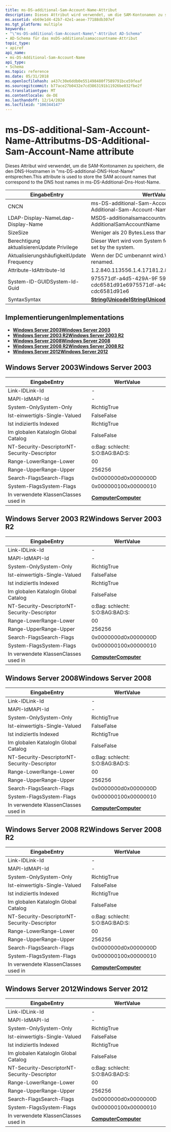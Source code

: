 ```yaml
---
title: ms-DS-additional-Sam-Account-Name-Attribut
description: Dieses Attribut wird verwendet, um die SAM-Kontonamen zu speichern, die den DNS-Hostnamen in "ms-DS-additional-DNS-Host-Name" entsprechen.
ms.assetid: eb69e1d4-42b7-42e1-aeae-77188db307ef
ms.tgt_platform: multiple
keywords:
- "\"ms-DS-additional-Sam-Account-Name\"-Attribut AD-Schema"
- AD-Schema für das msDS-additionalsamaccountname-Attribut
topic_type:
- apiref
api_name:
- ms-DS-Additional-Sam-Account-Name
api_type:
- Schema
ms.topic: reference
ms.date: 05/31/2018
ms.openlocfilehash: a437c30e6ddb0e551498480f7589791bce59feaf
ms.sourcegitcommit: b77ace27b0432e7cd3863191b11926be032fbe2f
ms.translationtype: MT
ms.contentlocale: de-DE
ms.lasthandoff: 12/14/2020
ms.locfileid: "106344147"
---
```

# <a name="ms-ds-additional-sam-account-name-attribute"></a><span data-ttu-id="a057c-105">ms-DS-additional-Sam-Account-Name-Attribut</span><span class="sxs-lookup"><span data-stu-id="a057c-105">ms-DS-Additional-Sam-Account-Name attribute</span></span>

<span data-ttu-id="a057c-106">Dieses Attribut wird verwendet, um die SAM-Kontonamen zu speichern, die den DNS-Hostnamen in "ms-DS-additional-DNS-Host-Name" entsprechen.</span><span class="sxs-lookup"><span data-stu-id="a057c-106">This attribute is used to store the SAM account names that correspond to the DNS host names in ms-DS-Additional-Dns-Host-Name.</span></span>



| <span data-ttu-id="a057c-107">Eingabe</span><span class="sxs-lookup"><span data-stu-id="a057c-107">Entry</span></span> | <span data-ttu-id="a057c-108">Wert</span><span class="sxs-lookup"><span data-stu-id="a057c-108">Value</span></span> |
|-------------------|---------------------------------------------|
| <span data-ttu-id="a057c-109">CN</span><span class="sxs-lookup"><span data-stu-id="a057c-109">CN</span></span>                | <span data-ttu-id="a057c-110">ms-DS-additional-Sam-Account-Name</span><span class="sxs-lookup"><span data-stu-id="a057c-110">ms-DS-Additional-Sam-Account-Name</span></span>           |
| <span data-ttu-id="a057c-111">LDAP-Display-Name</span><span class="sxs-lookup"><span data-stu-id="a057c-111">Ldap-Display-Name</span></span> | <span data-ttu-id="a057c-112">MSDS-additionalsamaccountname</span><span class="sxs-lookup"><span data-stu-id="a057c-112">msDS-AdditionalSamAccountName</span></span>               |
| <span data-ttu-id="a057c-113">Size</span><span class="sxs-lookup"><span data-stu-id="a057c-113">Size</span></span>              | <span data-ttu-id="a057c-114">Weniger als 20 Bytes.</span><span class="sxs-lookup"><span data-stu-id="a057c-114">Less than 20 bytes.</span></span>                         |
| <span data-ttu-id="a057c-115">Berechtigung aktualisieren</span><span class="sxs-lookup"><span data-stu-id="a057c-115">Update Privilege</span></span>  | <span data-ttu-id="a057c-116">Dieser Wert wird vom System festgelegt.</span><span class="sxs-lookup"><span data-stu-id="a057c-116">This value is set by the system.</span></span>            |
| <span data-ttu-id="a057c-117">Aktualisierungshäufigkeit</span><span class="sxs-lookup"><span data-stu-id="a057c-117">Update Frequency</span></span>  | <span data-ttu-id="a057c-118">Wenn der DC umbenannt wird.</span><span class="sxs-lookup"><span data-stu-id="a057c-118">When the DC is renamed.</span></span>                     |
| <span data-ttu-id="a057c-119">Attribute-Id</span><span class="sxs-lookup"><span data-stu-id="a057c-119">Attribute-Id</span></span>      | <span data-ttu-id="a057c-120">1.2.840.113556.1.4.1718</span><span class="sxs-lookup"><span data-stu-id="a057c-120">1.2.840.113556.1.4.1718</span></span>                     |
| <span data-ttu-id="a057c-121">System-ID-GUID</span><span class="sxs-lookup"><span data-stu-id="a057c-121">System-Id-Guid</span></span>    | <span data-ttu-id="a057c-122">975571df-a4d5-429A-9F 59-cdc6581d91e6</span><span class="sxs-lookup"><span data-stu-id="a057c-122">975571df-a4d5-429a-9f59-cdc6581d91e6</span></span>        |
| <span data-ttu-id="a057c-123">Syntax</span><span class="sxs-lookup"><span data-stu-id="a057c-123">Syntax</span></span>            | [<span data-ttu-id="a057c-124">**String(Unicode)**</span><span class="sxs-lookup"><span data-stu-id="a057c-124">**String(Unicode)**</span></span>](s-string-unicode.md) |



## <a name="implementations"></a><span data-ttu-id="a057c-125">Implementierungen</span><span class="sxs-lookup"><span data-stu-id="a057c-125">Implementations</span></span>

-   [<span data-ttu-id="a057c-126">**Windows Server 2003**</span><span class="sxs-lookup"><span data-stu-id="a057c-126">**Windows Server 2003**</span></span>](#windows-server-2003)
-   [<span data-ttu-id="a057c-127">**Windows Server 2003 R2**</span><span class="sxs-lookup"><span data-stu-id="a057c-127">**Windows Server 2003 R2**</span></span>](#windows-server-2003-r2)
-   [<span data-ttu-id="a057c-128">**Windows Server 2008**</span><span class="sxs-lookup"><span data-stu-id="a057c-128">**Windows Server 2008**</span></span>](#windows-server-2008)
-   [<span data-ttu-id="a057c-129">**Windows Server 2008 R2**</span><span class="sxs-lookup"><span data-stu-id="a057c-129">**Windows Server 2008 R2**</span></span>](#windows-server-2008-r2)
-   [<span data-ttu-id="a057c-130">**Windows Server 2012**</span><span class="sxs-lookup"><span data-stu-id="a057c-130">**Windows Server 2012**</span></span>](#windows-server-2012)

## <a name="windows-server-2003"></a><span data-ttu-id="a057c-131">Windows Server 2003</span><span class="sxs-lookup"><span data-stu-id="a057c-131">Windows Server 2003</span></span>



| <span data-ttu-id="a057c-132">Eingabe</span><span class="sxs-lookup"><span data-stu-id="a057c-132">Entry</span></span> | <span data-ttu-id="a057c-133">Wert</span><span class="sxs-lookup"><span data-stu-id="a057c-133">Value</span></span> |
|------------------------|-------------------------------------------|
| <span data-ttu-id="a057c-134">Link-ID</span><span class="sxs-lookup"><span data-stu-id="a057c-134">Link-Id</span></span>                | \-                                        |
| <span data-ttu-id="a057c-135">MAPI-Id</span><span class="sxs-lookup"><span data-stu-id="a057c-135">MAPI-Id</span></span>                | \-                                        |
| <span data-ttu-id="a057c-136">System-Only</span><span class="sxs-lookup"><span data-stu-id="a057c-136">System-Only</span></span>            | <span data-ttu-id="a057c-137">Richtig</span><span class="sxs-lookup"><span data-stu-id="a057c-137">True</span></span>                                      |
| <span data-ttu-id="a057c-138">Ist-einwertig</span><span class="sxs-lookup"><span data-stu-id="a057c-138">Is-Single-Valued</span></span>       | <span data-ttu-id="a057c-139">False</span><span class="sxs-lookup"><span data-stu-id="a057c-139">False</span></span>                                     |
| <span data-ttu-id="a057c-140">Ist indiziert</span><span class="sxs-lookup"><span data-stu-id="a057c-140">Is Indexed</span></span>             | <span data-ttu-id="a057c-141">Richtig</span><span class="sxs-lookup"><span data-stu-id="a057c-141">True</span></span>                                      |
| <span data-ttu-id="a057c-142">Im globalen Katalog</span><span class="sxs-lookup"><span data-stu-id="a057c-142">In Global Catalog</span></span>      | <span data-ttu-id="a057c-143">False</span><span class="sxs-lookup"><span data-stu-id="a057c-143">False</span></span>                                     |
| <span data-ttu-id="a057c-144">NT-Security-Descriptor</span><span class="sxs-lookup"><span data-stu-id="a057c-144">NT-Security-Descriptor</span></span> | <span data-ttu-id="a057c-145">o:Bag: schlecht: S:</span><span class="sxs-lookup"><span data-stu-id="a057c-145">O:BAG:BAD:S:</span></span>                              |
| <span data-ttu-id="a057c-146">Range-Lower</span><span class="sxs-lookup"><span data-stu-id="a057c-146">Range-Lower</span></span>            | <span data-ttu-id="a057c-147">0</span><span class="sxs-lookup"><span data-stu-id="a057c-147">0</span></span>                                         |
| <span data-ttu-id="a057c-148">Range-Upper</span><span class="sxs-lookup"><span data-stu-id="a057c-148">Range-Upper</span></span>            | <span data-ttu-id="a057c-149">256</span><span class="sxs-lookup"><span data-stu-id="a057c-149">256</span></span>                                       |
| <span data-ttu-id="a057c-150">Search-Flags</span><span class="sxs-lookup"><span data-stu-id="a057c-150">Search-Flags</span></span>           | <span data-ttu-id="a057c-151">0x0000000d</span><span class="sxs-lookup"><span data-stu-id="a057c-151">0x0000000D</span></span>                                |
| <span data-ttu-id="a057c-152">System-Flags</span><span class="sxs-lookup"><span data-stu-id="a057c-152">System-Flags</span></span>           | <span data-ttu-id="a057c-153">0x00000010</span><span class="sxs-lookup"><span data-stu-id="a057c-153">0x00000010</span></span>                                |
| <span data-ttu-id="a057c-154">In verwendete Klassen</span><span class="sxs-lookup"><span data-stu-id="a057c-154">Classes used in</span></span>        | [<span data-ttu-id="a057c-155">**Computer**</span><span class="sxs-lookup"><span data-stu-id="a057c-155">**Computer**</span></span>](c-computer.md)<br/> |



## <a name="windows-server-2003-r2"></a><span data-ttu-id="a057c-156">Windows Server 2003 R2</span><span class="sxs-lookup"><span data-stu-id="a057c-156">Windows Server 2003 R2</span></span>



| <span data-ttu-id="a057c-157">Eingabe</span><span class="sxs-lookup"><span data-stu-id="a057c-157">Entry</span></span> | <span data-ttu-id="a057c-158">Wert</span><span class="sxs-lookup"><span data-stu-id="a057c-158">Value</span></span> |
|------------------------|-------------------------------------------|
| <span data-ttu-id="a057c-159">Link-ID</span><span class="sxs-lookup"><span data-stu-id="a057c-159">Link-Id</span></span>                | \-                                        |
| <span data-ttu-id="a057c-160">MAPI-Id</span><span class="sxs-lookup"><span data-stu-id="a057c-160">MAPI-Id</span></span>                | \-                                        |
| <span data-ttu-id="a057c-161">System-Only</span><span class="sxs-lookup"><span data-stu-id="a057c-161">System-Only</span></span>            | <span data-ttu-id="a057c-162">Richtig</span><span class="sxs-lookup"><span data-stu-id="a057c-162">True</span></span>                                      |
| <span data-ttu-id="a057c-163">Ist-einwertig</span><span class="sxs-lookup"><span data-stu-id="a057c-163">Is-Single-Valued</span></span>       | <span data-ttu-id="a057c-164">False</span><span class="sxs-lookup"><span data-stu-id="a057c-164">False</span></span>                                     |
| <span data-ttu-id="a057c-165">Ist indiziert</span><span class="sxs-lookup"><span data-stu-id="a057c-165">Is Indexed</span></span>             | <span data-ttu-id="a057c-166">Richtig</span><span class="sxs-lookup"><span data-stu-id="a057c-166">True</span></span>                                      |
| <span data-ttu-id="a057c-167">Im globalen Katalog</span><span class="sxs-lookup"><span data-stu-id="a057c-167">In Global Catalog</span></span>      | <span data-ttu-id="a057c-168">False</span><span class="sxs-lookup"><span data-stu-id="a057c-168">False</span></span>                                     |
| <span data-ttu-id="a057c-169">NT-Security-Descriptor</span><span class="sxs-lookup"><span data-stu-id="a057c-169">NT-Security-Descriptor</span></span> | <span data-ttu-id="a057c-170">o:Bag: schlecht: S:</span><span class="sxs-lookup"><span data-stu-id="a057c-170">O:BAG:BAD:S:</span></span>                              |
| <span data-ttu-id="a057c-171">Range-Lower</span><span class="sxs-lookup"><span data-stu-id="a057c-171">Range-Lower</span></span>            | <span data-ttu-id="a057c-172">0</span><span class="sxs-lookup"><span data-stu-id="a057c-172">0</span></span>                                         |
| <span data-ttu-id="a057c-173">Range-Upper</span><span class="sxs-lookup"><span data-stu-id="a057c-173">Range-Upper</span></span>            | <span data-ttu-id="a057c-174">256</span><span class="sxs-lookup"><span data-stu-id="a057c-174">256</span></span>                                       |
| <span data-ttu-id="a057c-175">Search-Flags</span><span class="sxs-lookup"><span data-stu-id="a057c-175">Search-Flags</span></span>           | <span data-ttu-id="a057c-176">0x0000000d</span><span class="sxs-lookup"><span data-stu-id="a057c-176">0x0000000D</span></span>                                |
| <span data-ttu-id="a057c-177">System-Flags</span><span class="sxs-lookup"><span data-stu-id="a057c-177">System-Flags</span></span>           | <span data-ttu-id="a057c-178">0x00000010</span><span class="sxs-lookup"><span data-stu-id="a057c-178">0x00000010</span></span>                                |
| <span data-ttu-id="a057c-179">In verwendete Klassen</span><span class="sxs-lookup"><span data-stu-id="a057c-179">Classes used in</span></span>        | [<span data-ttu-id="a057c-180">**Computer**</span><span class="sxs-lookup"><span data-stu-id="a057c-180">**Computer**</span></span>](c-computer.md)<br/> |



## <a name="windows-server-2008"></a><span data-ttu-id="a057c-181">Windows Server 2008</span><span class="sxs-lookup"><span data-stu-id="a057c-181">Windows Server 2008</span></span>



| <span data-ttu-id="a057c-182">Eingabe</span><span class="sxs-lookup"><span data-stu-id="a057c-182">Entry</span></span> | <span data-ttu-id="a057c-183">Wert</span><span class="sxs-lookup"><span data-stu-id="a057c-183">Value</span></span> |
|------------------------|-------------------------------------------|
| <span data-ttu-id="a057c-184">Link-ID</span><span class="sxs-lookup"><span data-stu-id="a057c-184">Link-Id</span></span>                | \-                                        |
| <span data-ttu-id="a057c-185">MAPI-Id</span><span class="sxs-lookup"><span data-stu-id="a057c-185">MAPI-Id</span></span>                | \-                                        |
| <span data-ttu-id="a057c-186">System-Only</span><span class="sxs-lookup"><span data-stu-id="a057c-186">System-Only</span></span>            | <span data-ttu-id="a057c-187">Richtig</span><span class="sxs-lookup"><span data-stu-id="a057c-187">True</span></span>                                      |
| <span data-ttu-id="a057c-188">Ist-einwertig</span><span class="sxs-lookup"><span data-stu-id="a057c-188">Is-Single-Valued</span></span>       | <span data-ttu-id="a057c-189">False</span><span class="sxs-lookup"><span data-stu-id="a057c-189">False</span></span>                                     |
| <span data-ttu-id="a057c-190">Ist indiziert</span><span class="sxs-lookup"><span data-stu-id="a057c-190">Is Indexed</span></span>             | <span data-ttu-id="a057c-191">Richtig</span><span class="sxs-lookup"><span data-stu-id="a057c-191">True</span></span>                                      |
| <span data-ttu-id="a057c-192">Im globalen Katalog</span><span class="sxs-lookup"><span data-stu-id="a057c-192">In Global Catalog</span></span>      | <span data-ttu-id="a057c-193">False</span><span class="sxs-lookup"><span data-stu-id="a057c-193">False</span></span>                                     |
| <span data-ttu-id="a057c-194">NT-Security-Descriptor</span><span class="sxs-lookup"><span data-stu-id="a057c-194">NT-Security-Descriptor</span></span> | <span data-ttu-id="a057c-195">o:Bag: schlecht: S:</span><span class="sxs-lookup"><span data-stu-id="a057c-195">O:BAG:BAD:S:</span></span>                              |
| <span data-ttu-id="a057c-196">Range-Lower</span><span class="sxs-lookup"><span data-stu-id="a057c-196">Range-Lower</span></span>            | <span data-ttu-id="a057c-197">0</span><span class="sxs-lookup"><span data-stu-id="a057c-197">0</span></span>                                         |
| <span data-ttu-id="a057c-198">Range-Upper</span><span class="sxs-lookup"><span data-stu-id="a057c-198">Range-Upper</span></span>            | <span data-ttu-id="a057c-199">256</span><span class="sxs-lookup"><span data-stu-id="a057c-199">256</span></span>                                       |
| <span data-ttu-id="a057c-200">Search-Flags</span><span class="sxs-lookup"><span data-stu-id="a057c-200">Search-Flags</span></span>           | <span data-ttu-id="a057c-201">0x0000000d</span><span class="sxs-lookup"><span data-stu-id="a057c-201">0x0000000D</span></span>                                |
| <span data-ttu-id="a057c-202">System-Flags</span><span class="sxs-lookup"><span data-stu-id="a057c-202">System-Flags</span></span>           | <span data-ttu-id="a057c-203">0x00000010</span><span class="sxs-lookup"><span data-stu-id="a057c-203">0x00000010</span></span>                                |
| <span data-ttu-id="a057c-204">In verwendete Klassen</span><span class="sxs-lookup"><span data-stu-id="a057c-204">Classes used in</span></span>        | [<span data-ttu-id="a057c-205">**Computer**</span><span class="sxs-lookup"><span data-stu-id="a057c-205">**Computer**</span></span>](c-computer.md)<br/> |



## <a name="windows-server-2008-r2"></a><span data-ttu-id="a057c-206">Windows Server 2008 R2</span><span class="sxs-lookup"><span data-stu-id="a057c-206">Windows Server 2008 R2</span></span>



| <span data-ttu-id="a057c-207">Eingabe</span><span class="sxs-lookup"><span data-stu-id="a057c-207">Entry</span></span> | <span data-ttu-id="a057c-208">Wert</span><span class="sxs-lookup"><span data-stu-id="a057c-208">Value</span></span> |
|------------------------|-------------------------------------------|
| <span data-ttu-id="a057c-209">Link-ID</span><span class="sxs-lookup"><span data-stu-id="a057c-209">Link-Id</span></span>                | \-                                        |
| <span data-ttu-id="a057c-210">MAPI-Id</span><span class="sxs-lookup"><span data-stu-id="a057c-210">MAPI-Id</span></span>                | \-                                        |
| <span data-ttu-id="a057c-211">System-Only</span><span class="sxs-lookup"><span data-stu-id="a057c-211">System-Only</span></span>            | <span data-ttu-id="a057c-212">Richtig</span><span class="sxs-lookup"><span data-stu-id="a057c-212">True</span></span>                                      |
| <span data-ttu-id="a057c-213">Ist-einwertig</span><span class="sxs-lookup"><span data-stu-id="a057c-213">Is-Single-Valued</span></span>       | <span data-ttu-id="a057c-214">False</span><span class="sxs-lookup"><span data-stu-id="a057c-214">False</span></span>                                     |
| <span data-ttu-id="a057c-215">Ist indiziert</span><span class="sxs-lookup"><span data-stu-id="a057c-215">Is Indexed</span></span>             | <span data-ttu-id="a057c-216">Richtig</span><span class="sxs-lookup"><span data-stu-id="a057c-216">True</span></span>                                      |
| <span data-ttu-id="a057c-217">Im globalen Katalog</span><span class="sxs-lookup"><span data-stu-id="a057c-217">In Global Catalog</span></span>      | <span data-ttu-id="a057c-218">False</span><span class="sxs-lookup"><span data-stu-id="a057c-218">False</span></span>                                     |
| <span data-ttu-id="a057c-219">NT-Security-Descriptor</span><span class="sxs-lookup"><span data-stu-id="a057c-219">NT-Security-Descriptor</span></span> | <span data-ttu-id="a057c-220">o:Bag: schlecht: S:</span><span class="sxs-lookup"><span data-stu-id="a057c-220">O:BAG:BAD:S:</span></span>                              |
| <span data-ttu-id="a057c-221">Range-Lower</span><span class="sxs-lookup"><span data-stu-id="a057c-221">Range-Lower</span></span>            | <span data-ttu-id="a057c-222">0</span><span class="sxs-lookup"><span data-stu-id="a057c-222">0</span></span>                                         |
| <span data-ttu-id="a057c-223">Range-Upper</span><span class="sxs-lookup"><span data-stu-id="a057c-223">Range-Upper</span></span>            | <span data-ttu-id="a057c-224">256</span><span class="sxs-lookup"><span data-stu-id="a057c-224">256</span></span>                                       |
| <span data-ttu-id="a057c-225">Search-Flags</span><span class="sxs-lookup"><span data-stu-id="a057c-225">Search-Flags</span></span>           | <span data-ttu-id="a057c-226">0x0000000d</span><span class="sxs-lookup"><span data-stu-id="a057c-226">0x0000000D</span></span>                                |
| <span data-ttu-id="a057c-227">System-Flags</span><span class="sxs-lookup"><span data-stu-id="a057c-227">System-Flags</span></span>           | <span data-ttu-id="a057c-228">0x00000010</span><span class="sxs-lookup"><span data-stu-id="a057c-228">0x00000010</span></span>                                |
| <span data-ttu-id="a057c-229">In verwendete Klassen</span><span class="sxs-lookup"><span data-stu-id="a057c-229">Classes used in</span></span>        | [<span data-ttu-id="a057c-230">**Computer**</span><span class="sxs-lookup"><span data-stu-id="a057c-230">**Computer**</span></span>](c-computer.md)<br/> |



## <a name="windows-server-2012"></a><span data-ttu-id="a057c-231">Windows Server 2012</span><span class="sxs-lookup"><span data-stu-id="a057c-231">Windows Server 2012</span></span>



| <span data-ttu-id="a057c-232">Eingabe</span><span class="sxs-lookup"><span data-stu-id="a057c-232">Entry</span></span> | <span data-ttu-id="a057c-233">Wert</span><span class="sxs-lookup"><span data-stu-id="a057c-233">Value</span></span> |
|------------------------|-------------------------------------------|
| <span data-ttu-id="a057c-234">Link-ID</span><span class="sxs-lookup"><span data-stu-id="a057c-234">Link-Id</span></span>                | \-                                        |
| <span data-ttu-id="a057c-235">MAPI-Id</span><span class="sxs-lookup"><span data-stu-id="a057c-235">MAPI-Id</span></span>                | \-                                        |
| <span data-ttu-id="a057c-236">System-Only</span><span class="sxs-lookup"><span data-stu-id="a057c-236">System-Only</span></span>            | <span data-ttu-id="a057c-237">Richtig</span><span class="sxs-lookup"><span data-stu-id="a057c-237">True</span></span>                                      |
| <span data-ttu-id="a057c-238">Ist-einwertig</span><span class="sxs-lookup"><span data-stu-id="a057c-238">Is-Single-Valued</span></span>       | <span data-ttu-id="a057c-239">False</span><span class="sxs-lookup"><span data-stu-id="a057c-239">False</span></span>                                     |
| <span data-ttu-id="a057c-240">Ist indiziert</span><span class="sxs-lookup"><span data-stu-id="a057c-240">Is Indexed</span></span>             | <span data-ttu-id="a057c-241">Richtig</span><span class="sxs-lookup"><span data-stu-id="a057c-241">True</span></span>                                      |
| <span data-ttu-id="a057c-242">Im globalen Katalog</span><span class="sxs-lookup"><span data-stu-id="a057c-242">In Global Catalog</span></span>      | <span data-ttu-id="a057c-243">False</span><span class="sxs-lookup"><span data-stu-id="a057c-243">False</span></span>                                     |
| <span data-ttu-id="a057c-244">NT-Security-Descriptor</span><span class="sxs-lookup"><span data-stu-id="a057c-244">NT-Security-Descriptor</span></span> | <span data-ttu-id="a057c-245">o:Bag: schlecht: S:</span><span class="sxs-lookup"><span data-stu-id="a057c-245">O:BAG:BAD:S:</span></span>                              |
| <span data-ttu-id="a057c-246">Range-Lower</span><span class="sxs-lookup"><span data-stu-id="a057c-246">Range-Lower</span></span>            | <span data-ttu-id="a057c-247">0</span><span class="sxs-lookup"><span data-stu-id="a057c-247">0</span></span>                                         |
| <span data-ttu-id="a057c-248">Range-Upper</span><span class="sxs-lookup"><span data-stu-id="a057c-248">Range-Upper</span></span>            | <span data-ttu-id="a057c-249">256</span><span class="sxs-lookup"><span data-stu-id="a057c-249">256</span></span>                                       |
| <span data-ttu-id="a057c-250">Search-Flags</span><span class="sxs-lookup"><span data-stu-id="a057c-250">Search-Flags</span></span>           | <span data-ttu-id="a057c-251">0x0000000d</span><span class="sxs-lookup"><span data-stu-id="a057c-251">0x0000000D</span></span>                                |
| <span data-ttu-id="a057c-252">System-Flags</span><span class="sxs-lookup"><span data-stu-id="a057c-252">System-Flags</span></span>           | <span data-ttu-id="a057c-253">0x00000010</span><span class="sxs-lookup"><span data-stu-id="a057c-253">0x00000010</span></span>                                |
| <span data-ttu-id="a057c-254">In verwendete Klassen</span><span class="sxs-lookup"><span data-stu-id="a057c-254">Classes used in</span></span>        | [<span data-ttu-id="a057c-255">**Computer**</span><span class="sxs-lookup"><span data-stu-id="a057c-255">**Computer**</span></span>](c-computer.md)<br/> |



 

 






